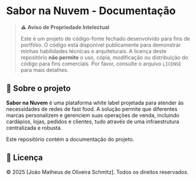 # Sabor na Nuvem - Documentação

> ⚠️ **Aviso de Propriedade Intelectual**
>
> Este é um projeto de código-fonte fechado desenvolvido para fins de portfólio. O código está disponível publicamente para demonstrar minhas habilidades técnicas e arquiteturais. A licença deste repositório **não permite** o uso, cópia, modificação ou distribuição do código para fins comerciais. Por favor, consulte o arquivo `LICENSE` para mais detalhes.

## 📄 Sobre o projeto
**Sabor na Nuvem** é uma plataforma white label projetada para atender às necessidades de redes de fast food. A solução permite que diferentes marcas personalizem e gerenciem suas operações de venda, incluindo cardápios, lojas, pedidos e clientes, tudo através de uma infraestrutura centralizada e robusta.

Este repositório contém a documentação do projeto.

## 📄 Licença

© 2025 [João Matheus de Oliveira Schmitz]. Todos os direitos reservados.
